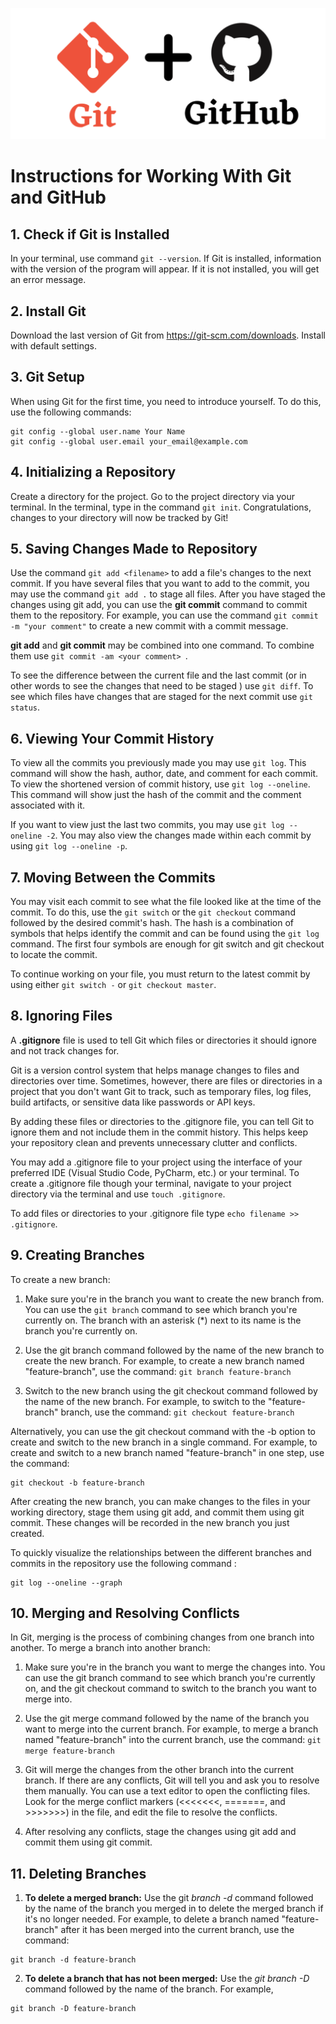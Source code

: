 ![Git_Github Logo](Images/Git_Github.png)

# Instructions for Working With Git and GitHub
## 1. Check if Git is Installed 
In your terminal, use command `git --version`. 
If Git is installed, information with the version of the program will appear. 
If it is not installed, you will get an error message.

## 2. Install Git
Download the last version of Git from https://git-scm.com/downloads.
Install with default settings.

## 3. Git Setup
When using Git for the first time, you need to introduce yourself.
To do this, use the following commands:
```
git config --global user.name Your Name
git config --global user.email your_email@example.com
```
## 4. Initializing a Repository
Create a directory for the project. 
Go to the project directory via your terminal.
In the terminal, type in the command `git init`.
Congratulations, changes to your directory will now be tracked by Git!

## 5. Saving Changes Made to Repository
Use the command `git add <filename>` to add a file's changes to the next commit. 
If you have several files that you want to add to the commit, you may use the command `git add .` to stage all files.
After you have staged the changes using git add, you can use the **git commit** command to commit them to the repository. For example, you can use the command `git commit -m "your comment"` to create a new commit with a commit message. 

**git add** and **git commit** may be combined into one command. To combine them use 
`git commit -am <your comment> `.  

To see the difference between the current file and the last commit (or in other words to see the changes
that need to be staged ) use `git diff`.
To see which files have changes that are staged for the next commit use `git status`.
## 6. Viewing Your Commit History
To view all the commits you previously made you may use `git log`. 
This command will show the hash, author, date, and comment for each commit.
To view the shortened version of commit history, use `git log --oneline`. This command will show just the hash of the commit and the comment associated with it.

If you want to view just the last two commits, you may use `git log --oneline -2`. 
You may also view the changes made within each commit by using `git log --oneline -p`.

## 7. Moving Between the Commits
You may visit each commit to see what the file looked like at the time of the commit. To do this, use the `git switch` or the `git checkout` command followed by the desired commit's hash. 
The hash is a combination of symbols that helps identify the commit and can be found using the `git log` command. The first four symbols are enough for git switch and git checkout to locate the commit. 

To continue working on your file, you must return to the latest commit by using either `git switch -` or `git checkout master`.

## 8. Ignoring Files
A **.gitignore** file is used to tell Git which files or directories it should ignore and not track changes for.

Git is a version control system that helps manage changes to files and directories over time. Sometimes, however, there are files or directories in a project that you don't want Git to track, such as temporary files, log files, build artifacts, or sensitive data like passwords or API keys.

By adding these files or directories to the .gitignore file, you can tell Git to ignore them and not include them in the commit history. This helps keep your repository clean and prevents unnecessary clutter and conflicts.

You may add a .gitignore file to your project using the interface of your preferred IDE (Visual Studio Code, PyCharm, etc.) or your terminal. To create a .gitignore file though your terminal, navigate to your project directory via the terminal and use `touch .gitignore`. 

To add files or directories to your .gitignore file type `echo filename >> .gitignore`.

## 9. Creating Branches
To create a new branch:
1. Make sure you're in the branch you want to create the new branch from. You can use the `git branch` command to see which branch you're currently on. The branch with an asterisk (*) next to its name is the branch you're currently on.

2. Use the git branch command followed by the name of the new branch to create the new branch. For example, to create a new branch named "feature-branch", use the command: `git branch feature-branch`

3. Switch to the new branch using the git checkout command followed by the name of the new branch. For example, to switch to the "feature-branch" branch, use the command: `git checkout feature-branch`

Alternatively, you can use the git checkout command with the -b option to create and switch to the new branch in a single command. For example, to create and switch to a new branch named "feature-branch" in one step, use the command: 
```
git checkout -b feature-branch
```

After creating the new branch, you can make changes to the files in your working directory, stage them using git add, and commit them using git commit. These changes will be recorded in the new branch you just created.

To quickly visualize the relationships between the different branches and commits in the repository use the following command :
```
git log --oneline --graph
```


## 10. Merging and Resolving Conflicts
In Git, merging is the process of combining changes from one branch into another. To merge a branch into another branch:

1. Make sure you're in the branch you want to merge the changes into. You can use the git branch command to see which branch you're currently on, and the git checkout command to switch to the branch you want to merge into.

2. Use the git merge command followed by the name of the branch you want to merge into the current branch. For example, to merge a branch named "feature-branch" into the current branch, use the command: `git merge feature-branch`

3. Git will merge the changes from the other branch into the current branch. If there are any conflicts, Git will tell you and ask you to resolve them manually. You can use a text editor to open the conflicting files.
Look for the merge conflict markers (<<<<<<<, =======, and >>>>>>>) in the file, and edit the file to resolve the conflicts.

4. After resolving any conflicts, stage the changes using git add and commit them using git commit.

## 11. Deleting Branches
1. **To delete a merged branch:** Use the git *branch -d* command followed by the name of the branch you merged in to delete the merged branch if it's no longer needed. For example, to delete a branch named "feature-branch" after it has been merged into the current branch, use the command: 
```
git branch -d feature-branch
```
2. **To delete a branch that has not been merged:** Use the *git branch -D* command followed by the name of the branch.  For example, 
```
git branch -D feature-branch
```







